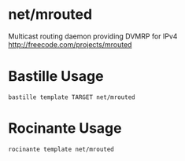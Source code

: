 # net/mrouted
Multicast routing daemon providing DVMRP for IPv4
http://freecode.com/projects/mrouted

# Bastille Usage
```shell
bastille template TARGET net/mrouted
```

# Rocinante Usage
```shell
rocinante template net/mrouted
```

